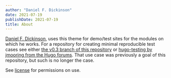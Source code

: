 ```yaml
---
author: "Daniel F. Dickinson"
date: 2021-07-19
publishDate: 2021-07-19
title: About
---
```


[Daniel F. Dickinson](https://github.com/danielfdickinson), uses this theme for
demo/test sites for the modules on which he works. For a repository for creating
minimal reproducible test cases see either [the v0.3 branch of this
repository](https://github.com/danielfdickinson/minimal-test-theme-hugo-dfd/tree/v0.3)
or [hugo-testing by jmooring from the Hugo
forums](https://github.com/jmooring/hugo-testing). That use case was previously
a goal of this repository, but such is no longer the case.

See
[license](https://github.com/danielfdickinson/minimal-test-theme-hugo-dfd/blob/master/LICENSE)
for permissions on use.
